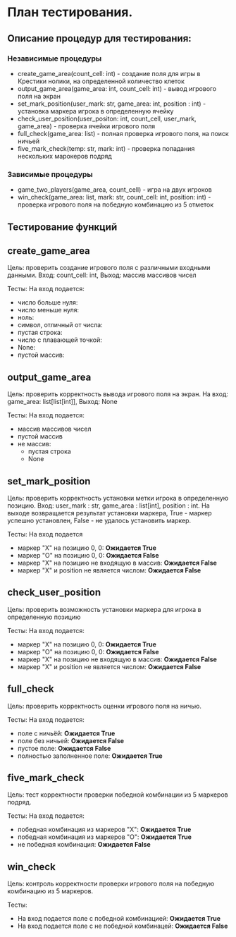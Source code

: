 # План тестирования.
## Описание процедур для тестирования:

### Независимые процедуры
- create_game_area(count_cell: int) - создание поля для игры в Крестики нолики, на определенной количество клеток
- output_game_area(game_area: int, count_cell: int) - вывод игрового поля на экран 
- set_mark_position(user_mark: str, game_area: int, position : int) - установка маркера игрока в определенную ячейку
- check_user_position(user_positon: int, count_cell, user_mark, game_area) - проверка ячейки игрового поля
- full_check(game_area: list) - полная проверка игрового поля, на поиск ничьей
- five_mark_check(temp: str, mark: int) - проверка попадания нескольких марокеров подряд

### Зависимые процедуры
- game_two_players(game_area, count_cell) - игра на двух игроков
- win_check(game_area: list, mark: str, count_cell: int, position: int) - проверка игрового поля на победную комбинацию из 5 отметок


Тестирование функций
---
## create_game_area
Цель: проверить создание игрового поля с различными входными данными. Вход: count_cell: int, Выход: массив массивов чисел

Тесты: На вход подается:
- число больше нуля:
- число меньше нуля: 
- ноль: 
- символ, отличный от числа:
- пустая строка:
- число с плавающей точкой: 
- None:
- пустой массив:

## output_game_area
Цель: проверить корректность вывода игрового поля на экран. На вход: game_area: list[list[int]], Выход: None

Тесты: На вход подается:
- массив массивов чисел
- пустой массив
- не массив:
  - пустая строка
  - None

## set_mark_position
Цель: проверить корректность установки метки игрока в определенную позицию. Вход: user_mark : str, game_area : list[int], position : int. На выходе возвращается результат установки маркера, True - маркер успешно установлен, False - не удалось установить маркер.

Тесты: На вход подается
- маркер "X" на позицию 0, 0: **Ожидается True**
- маркер "O" на позицию 0, 0: **Ожидается False**
- маркер "X" на позицию не входящую в массив: **Ожидается False**
- маркер "X" и position не является числом: **Ожидается False**

## check_user_position
Цель: проверить возможность установки маркера для игрока в определенную позицию

Тесты: На вход подается:
- маркер "X" на позицию 0, 0: **Ожидается True**
- маркер "O" на позицию 0, 0: **Ожидается False**
- маркер "X" на позицию не входящую в массив: **Ожидается False**
- маркер "X" и position не является числом: **Ожидается False**

## full_check
Цель: проверить корректность оценки игрового поля на ничью.

Тесты: На вход подается:
- поле с ничьёй: **Ожидается True**
- поле без ничьей: **Ожидается False**
- пустое поле: **Ожидается False**
- полностью заполненное поле: **Ожидается True**

## five_mark_check
Цель: тест корректности проверки победной комбинации из 5 маркеров подряд.

Тесты: На вход подается:
- победная комбинация из маркеров "X": **Ожидается True**
- победная комбинация из маркеров "O": **Ожидается True**
- не победная комбинация: **Ожидается False**

## win_check
Цель: контроль корректности проверки игрового поля на победную комбинацию из 5 маркеров.

Тесты:
- На вход подается поле с победной комбинацией: **Ожидается True**
- На вход подается поле с не победной комбинацей: **Ожидается False**
